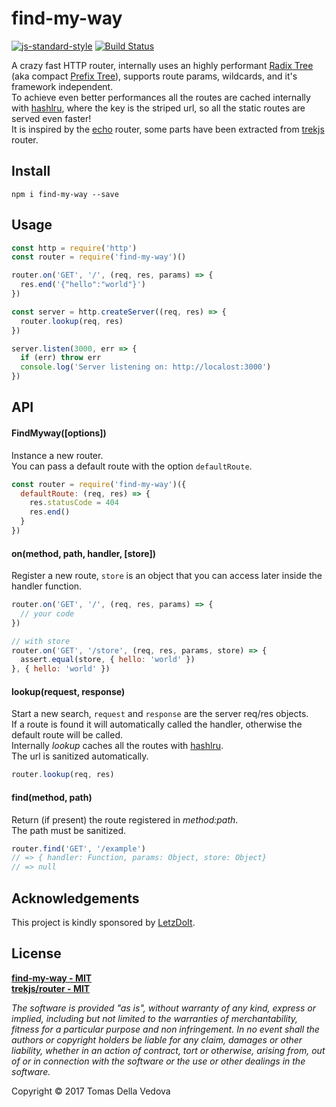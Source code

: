 # find-my-way

[![js-standard-style](https://img.shields.io/badge/code%20style-standard-brightgreen.svg?style=flat)](http://standardjs.com/)  [![Build Status](https://travis-ci.org/delvedor/find-my-way.svg?branch=master)](https://travis-ci.org/delvedor/find-my-way)

A crazy fast HTTP router, internally uses an highly performant [Radix Tree](https://en.wikipedia.com/wiki/Radix_tree) (aka compact [Prefix Tree](https://en.wikipedia.com/wiki/Trie)), supports route params, wildcards, and it's framework independent.  
To achieve even better performances all the routes are cached internally with [hashlru](https://github.com/dominictarr/hashlru), where the key is the striped url, so all the static routes are served even faster!  
It is inspired by the [echo](https://github.com/labstack/echo) router, some parts have been extracted from [trekjs](https://github.com/trekjs) router.

<a name="install"></a>
## Install
```
npm i find-my-way --save
```

<a name="usage"></a>
## Usage
```js
const http = require('http')
const router = require('find-my-way')()

router.on('GET', '/', (req, res, params) => {
  res.end('{"hello":"world"}')
})

const server = http.createServer((req, res) => {
  router.lookup(req, res)
})

server.listen(3000, err => {
  if (err) throw err
  console.log('Server listening on: http://localost:3000')
})
```

<a name="api"></a>
## API
<a name="constructor"></a>
#### FindMyway([options])
Instance a new router.  
You can pass a default route with the option `defaultRoute`.
```js
const router = require('find-my-way')({
  defaultRoute: (req, res) => {
    res.statusCode = 404
    res.end()
  }
})
```

<a name="on"></a>
#### on(method, path, handler, [store])
Register a new route, `store` is an object that you can access later inside the handler function.
```js
router.on('GET', '/', (req, res, params) => {
  // your code
})

// with store
router.on('GET', '/store', (req, res, params, store) => {
  assert.equal(store, { hello: 'world' })
}, { hello: 'world' })
```

<a name="lookup"></a>
#### lookup(request, response)
Start a new search, `request` and `response` are the server req/res objects.  
If a route is found it will automatically called the handler, otherwise the default route will be called.  
Internally *lookup* caches all the routes with [hashlru](https://github.com/dominictarr/hashlru).  
The url is sanitized automatically.
```js
router.lookup(req, res)
```

<a name="find"></a>
#### find(method, path)
Return (if present) the route registered in *method:path*.  
The path must be sanitized.
```js
router.find('GET', '/example')
// => { handler: Function, params: Object, store: Object}
// => null
```

<a name="acknowledgements"></a>
## Acknowledgements

This project is kindly sponsored by [LetzDoIt](http://www.letzdoitapp.com/).

<a name="license"></a>
## License
**[find-my-way - MIT](https://github.com/delvedor/find-my-way/blob/master/LICENSE)**  
**[trekjs/router - MIT](https://github.com/trekjs/router/blob/master/LICENSE)**

*The software is provided "as is", without warranty of any kind, express or implied, including but not limited to the warranties of merchantability, fitness for a particular purpose and non infringement. In no event shall the authors or copyright holders be liable for any claim, damages or other liability, whether in an action of contract, tort or otherwise, arising from, out of or in connection with the software or the use or other dealings in the software.*

Copyright © 2017 Tomas Della Vedova
